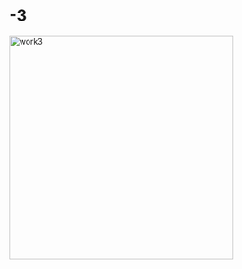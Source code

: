 # -3
<img width="401" alt="work3" src="https://user-images.githubusercontent.com/90967593/137628796-171a587c-5435-4725-b5a6-8d08219b9c41.png">
